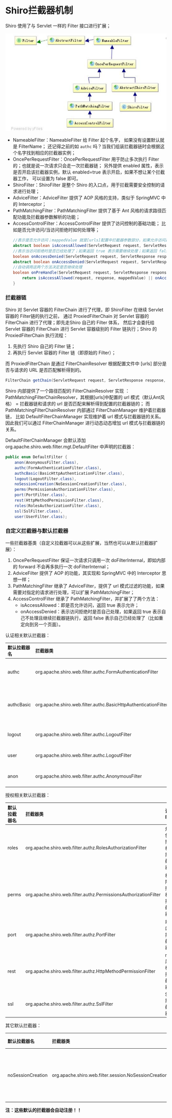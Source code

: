 Shiro拦截器机制
====================================================================
Shiro 使用了与 Servlet 一样的 Filter 接口进行扩展；

![shiro拦截器机制](img/shiro拦截器机制.png)

+ NameableFilter：NameableFilter 给 Filter 起个名字， 如果没有设置默认就是 FilterName；
还记得之前的如 `authc` 吗？当我们组装拦截器链时会根据这个名字找到相应的拦截器实例；
+ OncePerRequestFilter：OncePerRequestFilter 用于防止多次执行 Filter 的；也就是说一次请求只会走一次拦截器链；
另外提供 enabled 属性，表示是否开启该拦截器实例，默认 enabled=true 表示开启，如果不想让某个拦截器工作，
可以设置为 false 即可。
+ ShiroFilter：ShiroFilter 是整个 Shiro 的入口点，用于拦截需要安全控制的请求进行处理；
+ AdviceFilter：AdviceFilter 提供了 AOP 风格的支持，类似于 SpringMVC 中的 Interceptor；
+ PathMatchingFilter：PathMatchingFilter 提供了基于 Ant 风格的请求路径匹配功能及拦截器参数解析的功能；
+ AccessControlFilter：AccessControlFilter 提供了访问控制的基础功能； 比如是否允许访问/当访问拒绝时如何处理等；
    ```java
    //表示是否允许访问；mappedValue 就是[urls]配置中拦截器参数部分，如果允许访问返回 true，否则 false；
    abstract boolean isAccessAllowed(ServletRequest request, ServletResponse response, Object mappedValue) throws Exception;
    //表示当访问拒绝时是否已经处理了；如果返回 true 表示需要继续处理；如果返回 false 表示该拦截器实例已经处理了，将直接返回即可
    boolean onAccessDenied(ServletRequest request, ServletResponse response, Object mappedValue) throws Exception;
    abstract boolean onAccessDenied(ServletRequest request, ServletResponse response) throwsException;
    //自动调用这两个方法决定是否继续处理
    boolean onPreHandle(ServletRequest request, ServletResponse response, Object mappedValue) throws Exception {
        return isAccessAllowed(request, response, mappedValue) || onAccessDenied(request,response, mappedValue);
    }
    ```

### 拦截器链
Shiro 对 Servlet 容器的 FilterChain 进行了代理，即 ShiroFilter 在继续 Servlet 容器的 Filter链的执行之前，
通过 ProxiedFilterChain 对 Servlet 容器的 FilterChain 进行了代理；即先走Shiro 自己的 Filter 体系，
然后才会委托给 Servlet 容器的 FilterChain 进行 Servlet 容器级别的 Filter 链执行；Shiro 的 ProxiedFilterChain 执行流程：

1. 先执行 Shiro 自己的 Filter 链；
2. 再执行 Servlet 容器的 Filter 链（即原始的 Filter）；

而 ProxiedFilterChain 是通过 FilterChainResolver 根据配置文件中 [urls] 部分是否与请求的 URL 是否匹配解析得到的。
```java
FilterChain getChain(ServletRequest request, ServletResponse response, FilterChain originalChain);
```

Shiro 内部提供了一个路径匹配的 FilterChainResolver 实现 ：PathMatchingFilterChainResolver，其根据[urls]中配置的 url 模式（默认Ant风格）
= 拦截器链和请求的 url 是否匹配来解析得到配置的拦截器链的； 而 PathMatchingFilterChainResolver 内部通过 FilterChainManager 维护着拦截器链，
比如 DefaultFilterChainManager 实现维护着 url 模式与拦截器链的关系。因此我们可以通过 FilterChainManager 进行动态动态增加 url 模式与拦截器链的关系。

DefaultFilterChainManager 会默认添加 org.apache.shiro.web.filter.mgt.DefaultFilter 中声明的拦截器：
```java
public enum DefaultFilter {
    anon(AnonymousFilter.class),
    authc(FormAuthenticationFilter.class),
    authcBasic(BasicHttpAuthenticationFilter.class),
    logout(LogoutFilter.class),
    noSessionCreation(NoSessionCreationFilter.class),
    perms(PermissionsAuthorizationFilter.class),
    port(PortFilter.class),
    rest(HttpMethodPermissionFilter.class),
    roles(RolesAuthorizationFilter.class),
    ssl(SslFilter.class),
    user(UserFilter.class);
```

### 自定义拦截器与默认拦截器

一些拦截器基类（自定义拉截器可以从这些扩展，当然也可以从默认拦截器扩展）：

1. OncePerRequestFilter 保证一次请求只调用一次 doFilterInternal，即如内部的 forward 不会再多执行一次 doFilterInternal；
2. AdviceFilter 提供了 AOP 的功能，其实现和 SpringMVC 中的 Interceptor 思想一样；
3. PathMatchingFilter 继承了 AdviceFilter，提供了 url 模式过滤的功能，如果需要对指定的请求进行处理，可以扩展 PathMatchingFilter；
4. AccessControlFilter 继承了 PathMatchingFilter，并扩展了了两个方法：
    + isAccessAllowed：即是否允许访问，返回 true 表示允许；
    + onAccessDenied：表示访问拒绝时是否自己处理，如果返回 true 表示自己不处理且继续拦截器链执行，返回 false 表示自己已经处理了（比如重定向到另一个页面）。


认证相关默认拦截器：

| 默认拉截器名 | 拦截器类 | 说明 |
| :-----------| :-------| :----|
| authc | org.apache.shiro.web.filter.authc.FormAuthenticationFilter | 基于表单的拦截器 |
| authcBasic | org.apache.shiro.web.filter.authc.BasicHttpAuthenticationFilter | Basic HTTP 身份验证拦截器 |
| logout | org.apache.shiro.web.filter.authc.LogoutFilter | 退出拦截器 |
| user | org.apache.shiro.web.filter.authc.LogoutFilter | 用户拦截器 |
| anon | org.apache.shiro.web.filter.authc.AnonymousFilter | 匿名拦截器 |

授权相关默认拦截器：

| 默认拉截器名 | 拦截器类 | 说明 |
| :-----------| :-------| :----|
| roles | org.apache.shiro.web.filter.authz.RolesAuthorizationFilter | 角色授权拦截器 |
| perms | org.apache.shiro.web.filter.authz.PermissionsAuthorizationFilter | 权限授权拦截器 |
| port | org.apache.shiro.web.filter.authz.PortFilter | 端口拦截器 |
| rest | org.apache.shiro.web.filter.authz.HttpMethodPermissionFilter | rest 风格拦截器 |
| ssl | org.apache.shiro.web.filter.authz.SslFilter | SSL 拦截器 |

其它默认拦截器：

| 默认拉截器名 | 拦截器类 | 说明 |
| :-----------| :-------| :----|
| noSessionCreation | org.apache.shiro.web.filter.session.NoSessionCreationFilter | 不创建会话拦截器 |

**注：这些默认的拦截器会自动注册！！**
